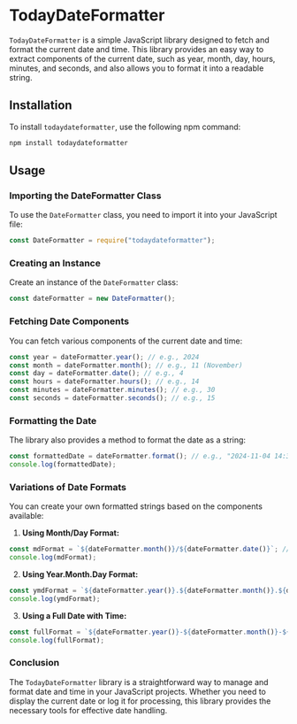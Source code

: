 # TodayDateFormatter

`TodayDateFormatter` is a simple JavaScript library designed to fetch and format the current date and time. This library provides an easy way to extract components of the current date, such as year, month, day, hours, minutes, and seconds, and also allows you to format it into a readable string.

## Installation

To install `todaydateformatter`, use the following npm command:

```bash
npm install todaydateformatter
```

## Usage

### Importing the DateFormatter Class

To use the `DateFormatter` class, you need to import it into your JavaScript file:

```javascript
const DateFormatter = require("todaydateformatter");
```

### Creating an Instance

Create an instance of the `DateFormatter` class:

```javascript
const dateFormatter = new DateFormatter();
```

### Fetching Date Components

You can fetch various components of the current date and time:

```javascript
const year = dateFormatter.year(); // e.g., 2024
const month = dateFormatter.month(); // e.g., 11 (November)
const day = dateFormatter.date(); // e.g., 4
const hours = dateFormatter.hours(); // e.g., 14
const minutes = dateFormatter.minutes(); // e.g., 30
const seconds = dateFormatter.seconds(); // e.g., 15
```

### Formatting the Date

The library also provides a method to format the date as a string:

```javascript
const formattedDate = dateFormatter.format(); // e.g., "2024-11-04 14:30:15"
console.log(formattedDate);
```

### Variations of Date Formats

You can create your own formatted strings based on the components available:

1. **Using Month/Day Format:**

```javascript
const mdFormat = `${dateFormatter.month()}/${dateFormatter.date()}`; // e.g., "11/4"
console.log(mdFormat);
```

2. **Using Year.Month.Day Format:**

```javascript
const ymdFormat = `${dateFormatter.year()}.${dateFormatter.month()}.${dateFormatter.date()}`; // e.g., "2024.11.4"
console.log(ymdFormat);
```

3. **Using a Full Date with Time:**

```javascript
const fullFormat = `${dateFormatter.year()}-${dateFormatter.month()}-${dateFormatter.date()} ${dateFormatter.hours()}:${dateFormatter.minutes()}:${dateFormatter.seconds()}`; // e.g., "2024-11-04 14:30:15"
console.log(fullFormat);
```

### Conclusion

The `TodayDateFormatter` library is a straightforward way to manage and format date and time in your JavaScript projects. Whether you need to display the current date or log it for processing, this library provides the necessary tools for effective date handling.
